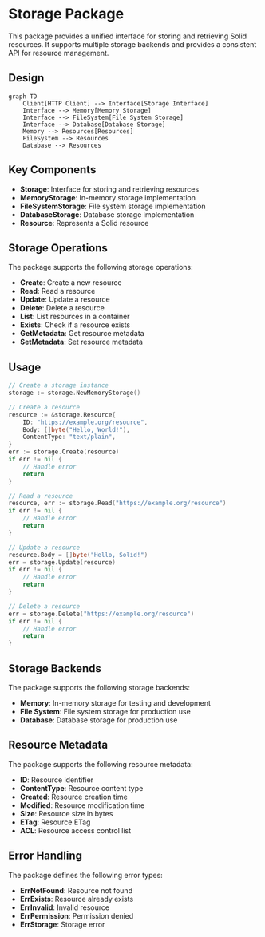 # Storage Package

This package provides a unified interface for storing and retrieving Solid resources. It supports multiple storage backends and provides a consistent API for resource management.

## Design

```mermaid
graph TD
    Client[HTTP Client] --> Interface[Storage Interface]
    Interface --> Memory[Memory Storage]
    Interface --> FileSystem[File System Storage]
    Interface --> Database[Database Storage]
    Memory --> Resources[Resources]
    FileSystem --> Resources
    Database --> Resources
```

## Key Components

- **Storage**: Interface for storing and retrieving resources
- **MemoryStorage**: In-memory storage implementation
- **FileSystemStorage**: File system storage implementation
- **DatabaseStorage**: Database storage implementation
- **Resource**: Represents a Solid resource

## Storage Operations

The package supports the following storage operations:

- **Create**: Create a new resource
- **Read**: Read a resource
- **Update**: Update a resource
- **Delete**: Delete a resource
- **List**: List resources in a container
- **Exists**: Check if a resource exists
- **GetMetadata**: Get resource metadata
- **SetMetadata**: Set resource metadata

## Usage

```go
// Create a storage instance
storage := storage.NewMemoryStorage()

// Create a resource
resource := &storage.Resource{
    ID: "https://example.org/resource",
    Body: []byte("Hello, World!"),
    ContentType: "text/plain",
}
err := storage.Create(resource)
if err != nil {
    // Handle error
    return
}

// Read a resource
resource, err := storage.Read("https://example.org/resource")
if err != nil {
    // Handle error
    return
}

// Update a resource
resource.Body = []byte("Hello, Solid!")
err = storage.Update(resource)
if err != nil {
    // Handle error
    return
}

// Delete a resource
err = storage.Delete("https://example.org/resource")
if err != nil {
    // Handle error
    return
}
```

## Storage Backends

The package supports the following storage backends:

- **Memory**: In-memory storage for testing and development
- **File System**: File system storage for production use
- **Database**: Database storage for production use

## Resource Metadata

The package supports the following resource metadata:

- **ID**: Resource identifier
- **ContentType**: Resource content type
- **Created**: Resource creation time
- **Modified**: Resource modification time
- **Size**: Resource size in bytes
- **ETag**: Resource ETag
- **ACL**: Resource access control list

## Error Handling

The package defines the following error types:

- **ErrNotFound**: Resource not found
- **ErrExists**: Resource already exists
- **ErrInvalid**: Invalid resource
- **ErrPermission**: Permission denied
- **ErrStorage**: Storage error 